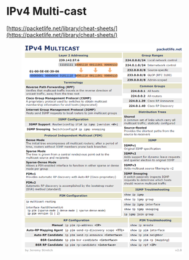 # IPv4 Multi-cast

[https://packetlife.net/library/cheat-sheets/](https://packetlife.net/library/cheat-sheets/)

<figure><img src="../../../.gitbook/assets/image (74).png" alt=""><figcaption></figcaption></figure>

